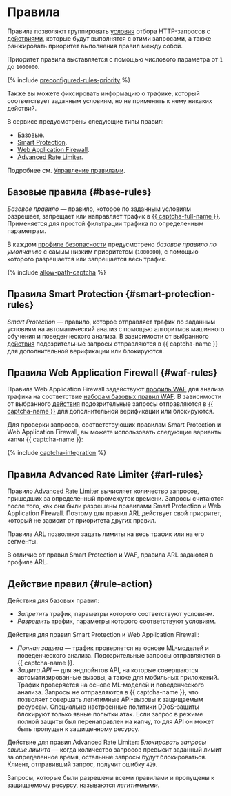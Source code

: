 # Правила

Правила позволяют группировать [условия](conditions.md) отбора HTTP-запросов с [действиями](#rule-action), которые будут выполнятся с этими запросами, а также ранжировать приоритет выполнения правил между собой.

Приоритет правила выставляется с помощью числового параметра от `1` до `1000000`.

{% include [preconfigured-rules-priority](../../_includes/smartwebsecurity/preconfigured-rules-priority.md) %}

Также вы можете фиксировать информацию о трафике, который соответствует заданным условиям, но не применять к нему никаких действий.

В сервисе предусмотрены следующие типы правил:
* [Базовые](#base-rules).
* [Smart Protection](#smart-protection-rules).
* [Web Application Firewall](#waf-rules).
* [Advanced Rate Limiter](#arl-rules).

Подробнее см. [Управление правилами](../operations/index.md#rules).

## Базовые правила {#base-rules}

_Базовое правило_ — правило, которое по заданным условиям разрешает, запрещает или направляет трафик в [{{ captcha-full-name }}](../../smartcaptcha/). Применяется для простой фильтрации трафика по определенным параметрам.

В каждом [профиле безопасности](profiles.md) предусмотрено _базовое правило по умолчанию_ с самым низким приоритетом (`1000000`), с помощью которого разрешается или запрещается весь трафик.

{% include [allow-path-captcha](../../_includes/smartwebsecurity/allow-patch-captcha.md) %}

## Правила Smart Protection {#smart-protection-rules}

_Smart Protection_ — правило, которое отправляет трафик по заданным условиям на автоматический анализ с помощью алгоритмов машинного обучения и поведенческого анализа. В зависимости от выбранного [действия](#rule-action) подозрительные запросы отправляются в {{ captcha-name }} для дополнительной верификации или блокируются.

## Правила Web Application Firewall {#waf-rules}

Правила Web Application Firewall задействуют [профиль WAF](waf.md) для анализа трафика на соответствие [наборам базовых правил WAF](waf.md#rules-set). В зависимости от выбранного [действия](#rule-action) подозрительные запросы отправляются в [{{ captcha-name }}](../../smartcaptcha/) для дополнительной верификации или блокируются.

Для проверки запросов, соответствующих правилам Smart Protection и Web Application Firewall, вы можете использовать следующие варианты капчи {{ captcha-name }}:

{% include [captcha-integration](../../_includes/smartwebsecurity/captcha-integration.md) %}

## Правила Advanced Rate Limiter {#arl-rules}

Правило [Advanced Rate Limiter](arl.md) вычисляет количество запросов, пришедших за определенный промежуток времени. Запросы считаются после того, как они были разрешены правилами Smart Protection и Web Application Firewall. Поэтому для правил ARL действует свой приоритет, который не зависит от приоритета других правил.

Правила ARL позволяют задать лимиты на весь трафик или на его сегменты.

В отличие от правил Smart Protection и WAF, правила ARL задаются в профиле ARL.

## Действие правил {#rule-action}

Действия для базовых правил:
* _Запретить_ трафик, параметры которого соответствуют условиям.
* _Разрешить_ трафик, параметры которого соответствуют условиям.

Действия для правил Smart Protection и Web Application Firewall:
* _Полная защита_ — трафик проверяется на основе ML-моделей и поведенческого анализа. Подозрительные запросы отправляются в {{ captcha-name }}.
* _Защита API_ — для эндпойнтов API, на которые совершаются автоматизированные вызовы, а также для мобильных приложений. Трафик проверяется на основе ML-моделей и поведенческого анализа. Запросы не отправляются в {{ captcha-name }}, что позволяет совершать легитимные API-вызовы к защищаемым ресурсам. Специально настроенные политики DDoS-защиты блокируют только явные попытки атак. Если запрос в режиме полной защиты был перенаправлен на капчу, то для API он может быть пропущен к защищенному ресурсу.

Действие для правил Advanced Rate Limiter: _Блокировать запросы свыше лимита_ — когда количество запросов превысит заданный лимит за определенное время, остальные запросы будут блокироваться. Клиент, отправивший запрос, получит ошибку `429`.

Запросы, которые были разрешены всеми правилами и пропущены к защищаемому ресурсу, называются _легитимными_.